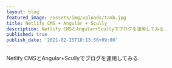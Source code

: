 ```yaml
---
layout: blog
featured_image: /assets/img/uploads/tanb.jpg
title: Netlify CMS + Angular + Scully
description: Netlify CMSとAngular+Scullyでブログを運用してみる.
published: true
publish_date: '2021-02-25T18:13:56+09:00'
---
```

Netlify CMSとAngular+Scullyでブログを運用してみる.
